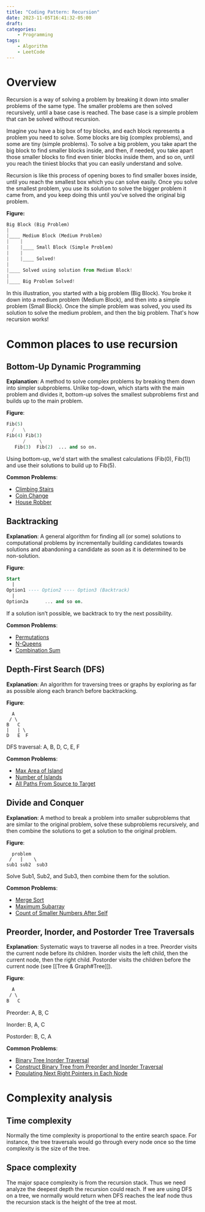 ```yaml
---
title: "Coding Pattern: Recursion"
date: 2023-11-05T16:41:32-05:00
draft: 
categories: 
    - Programming
tags: 
    - Algorithm
    - LeetCode
---
```

# Overview

Recursion is a way of solving a problem by breaking it down into smaller problems of the same type. The smaller problems are then solved recursively, until a base case is reached. The base case is a simple problem that can be solved without recursion.

Imagine you have a big box of toy blocks, and each block represents a problem you need to solve. Some blocks are big (complex problems), and some are tiny (simple problems). To solve a big problem, you take apart the big block to find smaller blocks inside, and then, if needed, you take apart those smaller blocks to find even tinier blocks inside them, and so on, until you reach the tiniest blocks that you can easily understand and solve.

Recursion is like this process of opening boxes to find smaller boxes inside, until you reach the smallest box which you can solve easily. Once you solve the smallest problem, you use its solution to solve the bigger problem it came from, and you keep doing this until you've solved the original big problem.

**Figure:**

```python
Big Block (Big Problem)
|
|____ Medium Block (Medium Problem)
|    |
|    |____ Small Block (Simple Problem)
|    |
|    |____ Solved!
|
|____ Solved using solution from Medium Block!
|
|____ Big Problem Solved!

```

In this illustration, you started with a big problem (Big Block). You broke it down into a medium problem (Medium Block), and then into a simple problem (Small Block). Once the simple problem was solved, you used its solution to solve the medium problem, and then the big problem. That's how recursion works!

# Common places to use recursion

## Bottom-Up Dynamic Programming

**Explanation**: A method to solve complex problems by breaking them down into simpler subproblems. Unlike top-down, which starts with the main problem and divides it, bottom-up solves the smallest subproblems first and builds up to the main problem.

**Figure**:

```python
Fib(5)
  /   \
Fib(4) Fib(3)
      /     \
   Fib(3)  Fib(2)  ... and so on.
```

Using bottom-up, we'd start with the smallest calculations (Fib(0), Fib(1)) and use their solutions to build up to Fib(5).

**Common Problems**:
  - [Climbing Stairs](https://leetcode.com/problems/climbing-stairs/)
  - [Coin Change](https://leetcode.com/problems/coin-change/)
  - [House Robber](https://leetcode.com/problems/house-robber/)

## Backtracking

**Explanation**: A general algorithm for finding all (or some) solutions to computational problems by incrementally building candidates towards solutions and abandoning a candidate as soon as it is determined to be non-solution.

**Figure**:

```sql
Start
  |
Option1 ---- Option2 ---- Option3 (Backtrack)
  |   
Option2a      ... and so on.
```

If a solution isn’t possible, we backtrack to try the next possibility.

**Common Problems**:

- [Permutations](https://leetcode.com/problems/permutations/)
- [N-Queens](https://leetcode.com/problems/n-queens/)
- [Combination Sum](https://leetcode.com/problems/combination-sum/)

## Depth-First Search (DFS)

   **Explanation**: An algorithm for traversing trees or graphs by exploring as far as possible along each branch before backtracking.

   **Figure**:

   ```mathmatica
     A
    / \
   B   C
   |   | \
   D   E  F

   ```

   DFS traversal: A, B, D, C, E, F

   **Common Problems**:

   - [Max Area of Island](https://leetcode.com/problems/max-area-of-island/)
   - [Number of Islands](https://leetcode.com/problems/number-of-islands/)
   - [All Paths From Source to Target](https://leetcode.com/problems/all-paths-from-source-to-target/)

## Divide and Conquer

   **Explanation**: A method to break a problem into smaller subproblems that are similar to the original problem, solve these subproblems recursively, and then combine the solutions to get a solution to the original problem.

   **Figure**:

   ```
     problem
    /   |    \
   sub1 sub2  sub3
   ```

   Solve Sub1, Sub2, and Sub3, then combine them for the solution.

   **Common Problems**:

   - [Merge Sort](https://leetcode.com/problems/sort-an-array/)
   - [Maximum Subarray](https://leetcode.com/problems/maximum-subarray/)
   - [Count of Smaller Numbers After Self](https://leetcode.com/problems/count-of-smaller-numbers-after-self/)

## Preorder, Inorder, and Postorder Tree Traversals

   **Explanation**: Systematic ways to traverse all nodes in a tree. Preorder visits the current node before its children. Inorder visits the left child, then the current node, then the right child. Postorder visits the children before the current node (see [[Tree & Graph#Tree]]).

   **Figure**:

   ```css
     A
    / \
   B   C
   ```

   Preorder: A, B, C

   Inorder: B, A, C

   Postorder: B, C, A

   **Common Problems**:

   - [Binary Tree Inorder Traversal](https://leetcode.com/problems/binary-tree-inorder-traversal/)
   - [Construct Binary Tree from Preorder and Inorder Traversal](https://leetcode.com/problems/construct-binary-tree-from-preorder-and-inorder-traversal/)
   - [Populating Next Right Pointers in Each Node](https://leetcode.com/problems/populating-next-right-pointers-in-each-node/)

# Complexity analysis

## Time complexity

Normally the time complexity is proportional to the entire search space. For instance, the tree traversals would go through every node once so the time complexity is the size of the tree.

## Space complexity

The major space complexity is from the recursion stack. Thus we need analyze the deepest depth the recursion could reach. If we are using DFS on a tree, we normally would return when DFS reaches the leaf node thus the recursion stack is the height of the tree at most.
